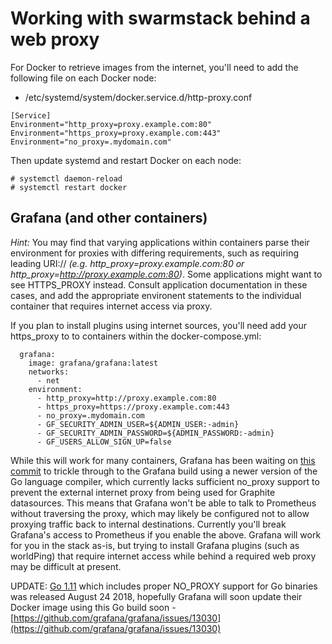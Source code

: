 # Working with swarmstack behind a web proxy

For Docker to retrieve images from the internet, you'll need to add the following file on each Docker node:

* /etc/systemd/system/docker.service.d/http-proxy.conf

```
[Service]
Environment="http_proxy=proxy.example.com:80"
Environment="https_proxy=proxy.example.com:443"
Environment="no_proxy=.mydomain.com"
```

Then update systemd and restart Docker on each node:

    # systemctl daemon-reload
    # systemctl restart docker

## Grafana (and other containers)

_Hint:_ You may find that varying applications within containers parse their environment for proxies with differing requirements, such as requiring leading URI:// _(e.g. http_proxy=proxy.example.com:80 or http_proxy=http://proxy.example.com:80)_. Some applications might want to see HTTPS_PROXY instead. Consult application documentation in these cases, and add the appropriate environent statements to the individual container that requires internet access via proxy.

If you plan to install plugins using internet sources, you'll need add your https_proxy to to containers within the docker-compose.yml:

```
  grafana:
    image: grafana/grafana:latest
    networks:
      - net
    environment:
      - http_proxy=http://proxy.example.com:80
      - https_proxy=https://proxy.example.com:443
      - no_proxy=.mydomain.com
      - GF_SECURITY_ADMIN_USER=${ADMIN_USER:-admin}
      - GF_SECURITY_ADMIN_PASSWORD=${ADMIN_PASSWORD:-admin}
      - GF_USERS_ALLOW_SIGN_UP=false
```

While this will work for many containers, Grafana has been waiting on [this commit](https://github.com/golang/net/commit/c21de06aaf072cea07f3a65d6970e5c7d8b6cd6d) to trickle through to the Grafana build using a newer version of the Go language compiler, which currently lacks sufficient no_proxy support to prevent the external internet proxy from being used for Graphite datasources. This means that Grafana won't be able to talk to Prometheus without traversing the proxy, which may likely be configured not to allow proxying traffic back to internal destinations. Currently you'll break Grafana's access to Prometheus if you enable the above. Grafana will work for you in the stack as-is, but trying to install Grafana plugins (such as worldPing) that require internet access while behind a required web proxy may be difficult at present.

UPDATE: [Go 1.11](https://github.com/golang/go/releases) which includes proper NO_PROXY support for Go binaries was released August 24 2018, hopefully Grafana will soon update their Docker image using this Go build soon - [https://github.com/grafana/grafana/issues/13030](https://github.com/grafana/grafana/issues/13030)
